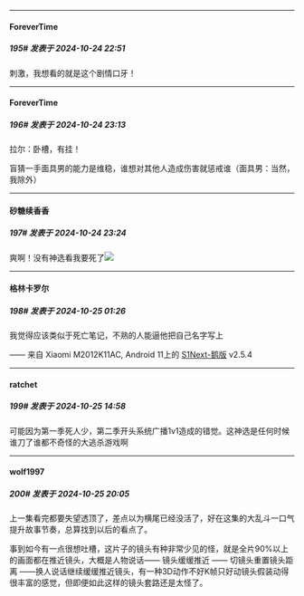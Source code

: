 ﻿
*****

####  ForeverTime  
##### 195#       发表于 2024-10-24 22:51

刺激，我想看的就是这个剧情口牙！


*****

####  ForeverTime  
##### 196#       发表于 2024-10-24 23:13

拉尔：卧槽，有挂！

盲猜一手面具男的能力是维稳，谁想对其他人造成伤害就惩戒谁（面具男：当然，我除外）


*****

####  砂糖续香香  
##### 197#       发表于 2024-10-24 23:24

爽啊！没有神选看我要死了<img src="https://static.saraba1st.com/image/smiley/face2017/210.gif" referrerpolicy="no-referrer">


*****

####  格林卡罗尔  
##### 198#       发表于 2024-10-25 01:26

我觉得应该类似于死亡笔记，不熟的人能逼他把自己名字写上

—— 来自 Xiaomi M2012K11AC, Android 11上的 [S1Next-鹅版](https://github.com/ykrank/S1-Next/releases) v2.5.4


*****

####  ratchet  
##### 199#       发表于 2024-10-25 14:58

可能因为第一季死人少，第二季开头系统广播1v1造成的错觉。这神选是任何时候谁刀了谁都不奇怪的大逃杀游戏啊


*****

####  wolf1997  
##### 200#       发表于 2024-10-25 20:05

上一集看完都要失望透顶了，差点以为横尾已经没活了，好在这集的大乱斗一口气提升故事节奏，总算找到以后的看点了。

事到如今有一点很想吐槽，这片子的镜头有种非常少见的怪，就是全片90%以上的画面都在推近镜头，大概是人物说话—— 镜头缓缓推近 —— 切镜头重置镜头距离 ——换人说话继续缓缓推近镜头，有一种3D动作不好K帧只好动镜头假装动得很丰富的感觉，但即便如此这样的镜头套路还是太怪了。

